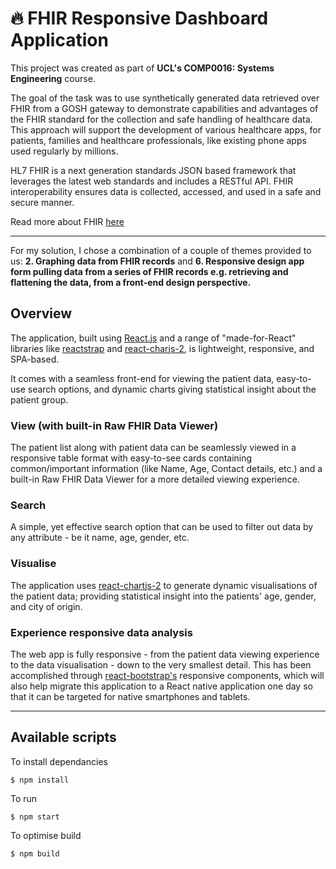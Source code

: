 # 🔥 FHIR Responsive Dashboard Application

This project was created as part of __UCL's COMP0016: Systems Engineering__ course.  

The goal of the task was to use synthetically generated data retrieved over FHIR from a GOSH gateway to
demonstrate capabilities and advantages of the FHIR standard for the collection and safe handling
of healthcare data. This approach will support the development of various healthcare apps, for
patients, families and healthcare professionals, like existing phone apps used regularly by
millions.

 HL7 FHIR is a next generation standards JSON based framework that leverages the latest web
 standards and includes a RESTful API. FHIR interoperability ensures data is collected, accessed,
 and used in a safe and secure manner.
 
 Read more about FHIR [here](https://wiki.hl7.org/FHIR)
 
 ---

For my solution, I chose a combination of a couple of themes provided to us: __2. Graphing data from FHIR records__ 
and __6. Responsive design app form pulling data from a series of FHIR records e.g. retrieving and flattening the data, from a front-end design perspective.__

## Overview

The application, built using [React.js](https://github.com/facebook/react) and a range of "made-for-React" libraries
like [reactstrap](https://reactstrap.github.io/) and [react-charjs-2](https://jerairrest.github.io/react-chartjs-2/), is lightweight, 
responsive, and SPA-based. 

It comes with a seamless front-end for viewing the patient data, easy-to-use search options, and dynamic charts giving
statistical insight about the patient group.

### View (with built-in Raw FHIR Data Viewer) 

The patient list along with patient data can be seamlessly viewed in a responsive table format with easy-to-see cards containing 
common/important information (like Name, Age, Contact details, etc.) and a built-in Raw FHIR Data Viewer for a more detailed 
viewing experience.

### Search 

A simple, yet effective search option that can be used to filter out data by any attribute - be it name, age, gender, etc.

### Visualise

The application uses [react-chartjs-2](https://github.com/jerairrest/react-chartjs-2) to generate dynamic visualisations of the patient 
data; providing statistical insight into the patients' age, gender, and city of origin. 

### Experience responsive data analysis

The web app is fully responsive - from the patient data viewing experience to the data visualisation - down to the very smallest detail.
This has been accomplished through [react-bootstrap's](https://react-bootstrap.github.io/) responsive components, which will also help migrate
this application to a React native application one day so that it can be targeted for native smartphones and tablets.

---

## Available scripts

To install dependancies

```cli
$ npm install
```


To run

```cli
$ npm start
```

To optimise build

```cli
$ npm build
```
